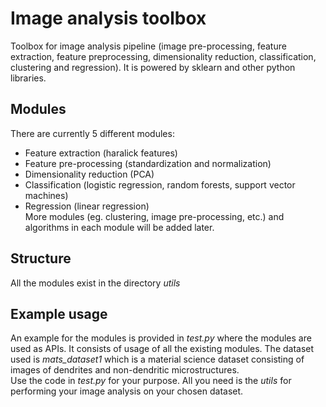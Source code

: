 # Image analysis toolbox
Toolbox for image analysis pipeline (image pre-processing, feature extraction, feature preprocessing, dimensionality reduction, classification, clustering and regression). It is powered by sklearn and other python libraries.

## Modules
There are currently 5 different modules:
* Feature extraction (haralick features)
* Feature pre-processing (standardization and normalization)
* Dimensionality reduction (PCA)
* Classification (logistic regression, random forests, support vector machines)
* Regression (linear regression)  
More modules (eg. clustering, image pre-processing, etc.) and algorithms in each module will be added later.  

## Structure
All the modules exist in the directory *utils*

## Example usage
An example for the modules is provided in *test.py* where the modules are used as APIs.
It consists of usage of all the existing modules. The dataset used is 
*mats_dataset1* which is a material science dataset consisting of images of dendrites and non-dendritic microstructures.  
Use the code in *test.py* for your purpose. All you need is the *utils* for performing your image analysis on your chosen dataset.


 
